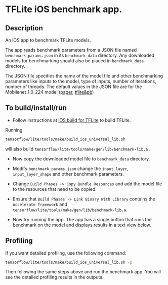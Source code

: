 # TFLite iOS benchmark app.

## Description

An iOS app to benchmark TFLite models.

The app reads benchmark parameters from a JSON file named `benchmark_params.json`
in its `benchmark_data` directory. Any downloaded models for benchmarking should
also be placed in `benchmark_data` directory.

The JSON file specifies the name of the model file and other benchmarking
parameters like inputs to the model, type of inputs, number of iterations,
number of threads. The default values in the JSON file are for the
Mobilenet_1.0_224 model
([paper](https://arxiv.org/pdf/1704.04861.pdf),
[tflite&pb](http://download.tensorflow.org/models/mobilenet_v1_2018_02_22/mobilenet_v1_1.0_224.tgz))

## To build/install/run

- Follow instructions at
[iOS build for TFLite](https://github.com/tensorflow/tensorflow/blob/master/tensorflow/lite/g3doc/ios.md)
to build TFLite.

Running

```bash
tensorflow/lite/tools/make/build_ios_universal_lib.sh
```

will also build `tensorflow/lite/tools/make/gen/lib/benchmark-lib.a` .

- Now copy the downloaded model file to `benchmark_data` directory.

- Modify `benchmark_params.json` change the `input_layer`, `input_layer_shape`
and other benchmark parameters.

- Change `Build Phases -> Copy Bundle Resources` and add the model file to the
resources that need to be copied.

- Ensure that `Build Phases -> Link Binary With Library` contains the
`Accelerate framework` and `tensorflow/lite/tools/make/gen/lib/benchmark-lib.a`.

- Now try running the app. The app has a single button that runs the benchmark
  on the model and displays results in a text view below.

## Profiling

If you want detailed profiling, use the following command:

```bash
tensorflow/lite/tools/make/build_ios_universal_lib.sh -p
```

Then following the same steps above and run the benchmark app. You will see the
detailed profiling results in the outputs.
